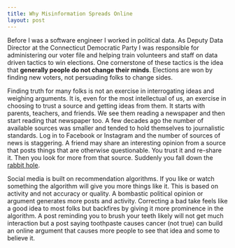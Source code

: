 ```yaml
---
title: Why Misinformation Spreads Online
layout: post
---
```

Before I was a software engineer I worked in political data. As Deputy Data Director at the Connecticut Democratic Party I was responsible for administering our voter file and helping train volunteers and staff on data driven tactics to win elections. One cornerstone of these tactics is the idea that **generally people do not change their minds**. Elections are won by finding new voters, not persuading folks to change sides.

Finding truth for many folks is not an exercise in interrogating ideas and weighing arguments. It is, even for the most intellectual of us, an exercise in choosing to trust a source and getting ideas from them. It starts with parents, teachers, and friends. We see them reading a newspaper and then start reading that newspaper too. A few decades ago the number of available sources was smaller and tended to hold themselves to journalistic standards. Log in to Facebook or Instagram and the number of sources of news is staggering. A friend may share an interesting opinion from a source that posts things that are otherwise questionable. You trust it and re-share it. Then you look for more from that source. Suddenly you fall down the [rabbit hole](https://www.nytimes.com/2020/04/16/technology/rabbit-hole-podcast-kevin-roose.html).

Social media is built on recommendation algorithms. If you like or watch something the algorithm will give you more things like it. This is based on activity and not accuracy or quality. A bombastic political opinion or argument generates more posts and activity. Correcting a bad take feels like a good idea to most folks but backfires by giving it more prominence in the algorithm. A post reminding you to brush your teeth likely will not get much interaction but a post saying toothpaste causes cancer (not true) can build an online argument that causes more people to see that idea and some to believe it.